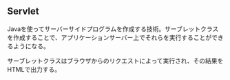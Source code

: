 ## Servlet

Javaを使ってサーバーサイドプログラムを作成する技術。サーブレットクラスを作成することで、アプリケーションサーバー上でそれらを実行することができるようになる。

サーブレットクラスはブラウザからのリクエストによって実行され、その結果をHTMLで出力する。

